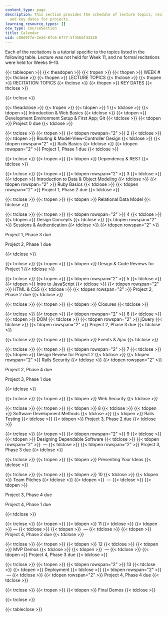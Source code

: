 ```yaml
---
content_type: page
description: This section provides the schedule of lecture topics, recitation topics,
  and key dates for projects.
learning_resource_types: []
ocw_type: CourseSection
title: Calendar
uid: c80d9ffe-2e3d-8fc6-b777-5f35b6f43220
---
```


Each of the recitations is a tutorial specific to the topics listed in the following table. Lecture was not held for Week 11, and no formal recitations were held for Weeks 9–13.

{{< tableopen >}}
{{< theadopen >}}
{{< tropen >}}
{{< thopen >}}
WEEK #
{{< thclose >}}
{{< thopen >}}
LECTURE TOPICS
{{< thclose >}}
{{< thopen >}}
RECITATION TOPICS
{{< thclose >}}
{{< thopen >}}
KEY DATES
{{< thclose >}}

{{< trclose >}}

{{< theadclose >}}
{{< tropen >}}
{{< tdopen >}}
1
{{< tdclose >}}
{{< tdopen >}}
Introduction & Web Basics
{{< tdclose >}}
{{< tdopen >}}
Development Environment Setup & First App; Git
{{< tdclose >}}
{{< tdopen >}}
Project 0 due
{{< tdclose >}}

{{< trclose >}}
{{< tropen >}}
{{< tdopen rowspan="2" >}}
2
{{< tdclose >}}
{{< tdopen >}}
Routing & Model-View-Controller Design
{{< tdclose >}}
{{< tdopen rowspan="2" >}}
Rails Basics
{{< tdclose >}}
{{< tdopen rowspan="2" >}}
Project 1, Phase 1 due
{{< tdclose >}}

{{< trclose >}}
{{< tropen >}}
{{< tdopen >}}
Dependency & REST
{{< tdclose >}}

{{< trclose >}}
{{< tropen >}}
{{< tdopen rowspan="2" >}}
3
{{< tdclose >}}
{{< tdopen >}}
Introduction to Data & Object Modeling
{{< tdclose >}}
{{< tdopen rowspan="2" >}}
Ruby Basics
{{< tdclose >}}
{{< tdopen rowspan="2" >}}
Project 1, Phase 2 due
{{< tdclose >}}

{{< trclose >}}
{{< tropen >}}
{{< tdopen >}}
Relational Data Model
{{< tdclose >}}

{{< trclose >}}
{{< tropen >}}
{{< tdopen rowspan="2" >}}
4
{{< tdclose >}}
{{< tdopen >}}
Design Concepts
{{< tdclose >}}
{{< tdopen rowspan="2" >}}
Sessions & Authentication
{{< tdclose >}}
{{< tdopen rowspan="2" >}}


Project 1, Phase 3 due

Project 2, Phase 1 due


{{< tdclose >}}

{{< trclose >}}
{{< tropen >}}
{{< tdopen >}}
Design & Code Reviews for Project 1
{{< tdclose >}}

{{< trclose >}}
{{< tropen >}}
{{< tdopen rowspan="2" >}}
5
{{< tdclose >}}
{{< tdopen >}}
Intro to JavaScript
{{< tdclose >}}
{{< tdopen rowspan="2" >}}
HTML & CSS
{{< tdclose >}}
{{< tdopen rowspan="2" >}}
Project 2, Phase 2 due
{{< tdclose >}}

{{< trclose >}}
{{< tropen >}}
{{< tdopen >}}
Closures
{{< tdclose >}}

{{< trclose >}}
{{< tropen >}}
{{< tdopen rowspan="2" >}}
6
{{< tdclose >}}
{{< tdopen >}}
DOM
{{< tdclose >}}
{{< tdopen rowspan="2" >}}
jQuery
{{< tdclose >}}
{{< tdopen rowspan="2" >}}
Project 2, Phase 3 due
{{< tdclose >}}

{{< trclose >}}
{{< tropen >}}
{{< tdopen >}}
Events & Ajax
{{< tdclose >}}

{{< trclose >}}
{{< tropen >}}
{{< tdopen rowspan="2" >}}
7
{{< tdclose >}}
{{< tdopen >}}
Design Review for Project 2
{{< tdclose >}}
{{< tdopen rowspan="2" >}}
Rails Security
{{< tdclose >}}
{{< tdopen rowspan="2" >}}


Project 2, Phase 4 due

Project 3, Phase 1 due


{{< tdclose >}}

{{< trclose >}}
{{< tropen >}}
{{< tdopen >}}
Web Security
{{< tdclose >}}

{{< trclose >}}
{{< tropen >}}
{{< tdopen >}}
8
{{< tdclose >}}
{{< tdopen >}}
Software Development Methods
{{< tdclose >}}
{{< tdopen >}}
Rails Testing
{{< tdclose >}}
{{< tdopen >}}
Project 3, Phase 2 due
{{< tdclose >}}

{{< trclose >}}
{{< tropen >}}
{{< tdopen rowspan="2" >}}
9
{{< tdclose >}}
{{< tdopen >}}
Designing Dependable Software
{{< tdclose >}}
{{< tdopen rowspan="2" >}}
 —
{{< tdclose >}}
{{< tdopen rowspan="2" >}}
Project 3, Phase 3 due
{{< tdclose >}}

{{< trclose >}}
{{< tropen >}}
{{< tdopen >}}
Presenting Your Ideas
{{< tdclose >}}

{{< trclose >}}
{{< tropen >}}
{{< tdopen >}}
10
{{< tdclose >}}
{{< tdopen >}}
Team Pitches
{{< tdclose >}}
{{< tdopen >}}
 —
{{< tdclose >}}
{{< tdopen >}}


Project 3, Phase 4 due

Project 4, Phase 1 due


{{< tdclose >}}

{{< trclose >}}
{{< tropen >}}
{{< tdopen >}}
11
{{< tdclose >}}
{{< tdopen >}}
—
{{< tdclose >}}
{{< tdopen >}}
 —
{{< tdclose >}}
{{< tdopen >}}
Project 4, Phase 2 due
{{< tdclose >}}

{{< trclose >}}
{{< tropen >}}
{{< tdopen >}}
12
{{< tdclose >}}
{{< tdopen >}}
MVP Demos
{{< tdclose >}}
{{< tdopen >}}
 —
{{< tdclose >}}
{{< tdopen >}}
Project 4, Phase 3 due
{{< tdclose >}}

{{< trclose >}}
{{< tropen >}}
{{< tdopen rowspan="2" >}}
13
{{< tdclose >}}
{{< tdopen >}}
Deployment
{{< tdclose >}}
{{< tdopen rowspan="2" >}}
 —
{{< tdclose >}}
{{< tdopen rowspan="2" >}}
Project 4, Phase 4 due
{{< tdclose >}}

{{< trclose >}}
{{< tropen >}}
{{< tdopen >}}
Final Demos
{{< tdclose >}}

{{< trclose >}}

{{< tableclose >}}
